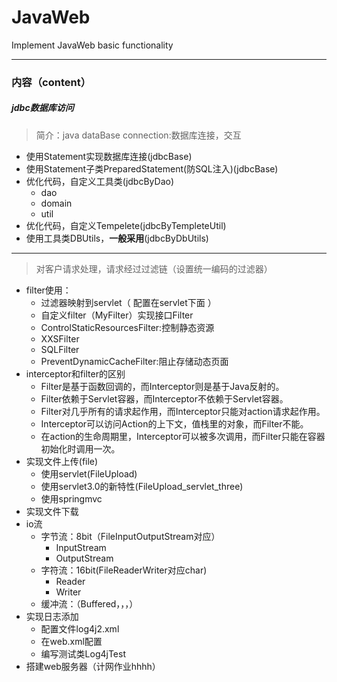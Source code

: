 # JavaWeb
Implement JavaWeb basic functionality

---
### 内容（content）
##### jdbc数据库访问
> 简介：java dataBase connection:数据库连接，交互

- 使用Statement实现数据库连接(jdbcBase)
- 使用Statement子类PreparedStatement(防SQL注入)(jdbcBase)
- 优化代码，自定义工具类(jdbcByDao)
    - dao
    - domain
    - util
- 优化代码，自定义Tempelete(jdbcByTempleteUtil)
- 使用工具类DBUtils，**一般采用**(jdbcByDbUtils)
---
> 对客户请求处理，请求经过过滤链（设置统一编码的过滤器）
- filter使用：
    - 过滤器映射到servlet（ 配置在servlet下面 ）
    - 自定义filter（MyFilter）实现接口Filter 
    - ControlStaticResourcesFilter:控制静态资源
    - XXSFilter
    - SQLFilter
    - PreventDynamicCacheFilter:阻止存储动态页面
- interceptor和filter的区别
    - Filter是基于函数回调的，而Interceptor则是基于Java反射的。
    - Filter依赖于Servlet容器，而Interceptor不依赖于Servlet容器。
    - Filter对几乎所有的请求起作用，而Interceptor只能对action请求起作用。
    - Interceptor可以访问Action的上下文，值栈里的对象，而Filter不能。
    - 在action的生命周期里，Interceptor可以被多次调用，而Filter只能在容器初始化时调用一次。 
- 实现文件上传(file)
    - 使用servlet(FileUpload)
    - 使用servlet3.0的新特性(FileUpload_servlet_three)
    - 使用springmvc
- 实现文件下载
- io流
    - 字节流：8bit（FileInputOutputStream对应）
        - InputStream
        - OutputStream
    - 字符流：16bit(FileReaderWriter对应char)
        - Reader
        - Writer
    - 缓冲流：（Buffered，，，）
- 实现日志添加
    - 配置文件log4j2.xml
    - 在web.xml配置
    - 编写测试类Log4jTest
- 搭建web服务器（计网作业hhhh）